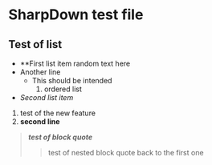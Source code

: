 SharpDown test file
===================

## Test of list

- **First list item
  random text here
- Another line
  - This should be intended
    1. ordered list
- *Second list item*

1. test of the new feature
2. **second line**

> ***test of block quote***
>> test of nested block quote
> back to the first one

